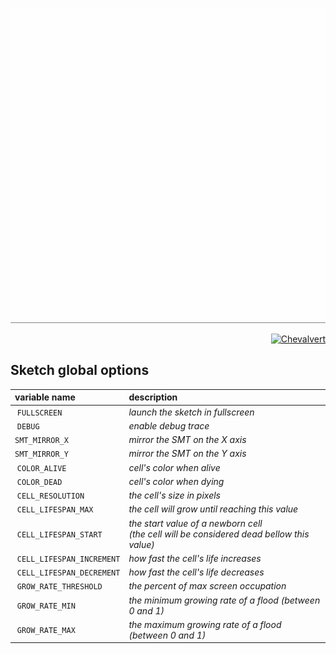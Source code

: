 <p align="center">
  <img src="preview.gif?raw=true">
</p>
<p align="right">
  <a href="http://chevalvert.fr/">
    <img src="https://avatars0.githubusercontent.com/u/7009492?v=3&s=75&raw=true" alt="Chevalvert">
  </a>
</p>

## Sketch global options

| variable name             | description |
| :------------------------ | :---------- |
| `FULLSCREEN`              | _launch the sketch in fullscreen_
| `DEBUG`                   | _enable debug trace_
| `SMT_MIRROR_X`            | _mirror the SMT on the X axis_
| `SMT_MIRROR_Y`            | _mirror the SMT on the Y axis_
| `COLOR_ALIVE`             | _cell's color when alive_
| `COLOR_DEAD `             | _cell's color when dying_
| `CELL_RESOLUTION`         | _the cell's size in pixels_
| `CELL_LIFESPAN_MAX`       | _the cell will grow until reaching this value_
| `CELL_LIFESPAN_START`     | _the start value of a newborn cell<br>(the cell will be considered dead bellow this value)_
| `CELL_LIFESPAN_INCREMENT` | _how fast the cell's life increases_
| `CELL_LIFESPAN_DECREMENT` | _how fast the cell's life decreases_
| `GROW_RATE_THRESHOLD`     | _the percent of max screen occupation_
| `GROW_RATE_MIN`           | _the minimum growing rate of a flood (between 0 and 1)_
| `GROW_RATE_MAX`           | _the maximum growing rate of a flood (between 0 and 1)_